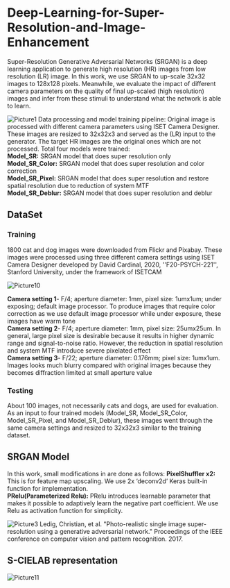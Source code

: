 # Deep-Learning-for-Super-Resolution-and-Image-Enhancement
Super-Resolution Generative Adversarial Networks (SRGAN) is a deep learning application to generate high resolution (HR) images from low resolution (LR) image. In this work, we use SRGAN to up-scale 32x32 images to 128x128 pixels. Meanwhile, we evaluate the impact of different camera parameters on the quality of final up-scaled (high resolution) images and infer from these stimuli to understand what the network is able to learn.

![Picture1](https://user-images.githubusercontent.com/65942005/100526323-93c81080-317c-11eb-991a-2299057ba5b0.png)
Data processing and model training pipeline: Original image is processed with different camera parameters using ISET Camera Designer. These images are resized to 32x32x3 and served as the (LR) input to the generator. The target HR images are the original ones which are not processed. Total four models were trained:<br>
**Model_SR:** SRGAN model that does super resolution only <br>
**Model_SR_Color:** SRGAN model that does super resolution and color correction <br> 
**Model_SR_Pixel:** SRGAN model that does super resolution and restore spatial resolution due to reduction of system MTF <br> 
**Model_SR_Deblur:** SRGAN model that does super resolution and deblur<br> 

## DataSet
### Training ### 
1800 cat and dog images were downloaded from Flickr and Pixabay. These images were processed using three different camera settings using ISET Camera Designer developed by David Cardinal, 2020, ''F20-PSYCH-221'', Stanford University, under the framework of ISETCAM 

![Picture10](https://user-images.githubusercontent.com/65942005/100526342-b8bc8380-317c-11eb-83d6-06f0e971b66e.jpg)

**Camera setting 1**- F/4; aperture diameter: 1mm, pixel size: 1umx1um; under exposing; default image processor. To produce images that require color correction as we use default image processor while under exposure, these images have warm tone <br>
**Camera setting 2**- F/4; aperture diameter: 1mm, pixel size: 25umx25um. In general, large pixel size is desirable because it results in higher dynamic range and signal-to-noise ratio. However, the reduction in spatial resolution and system MTF introduce severe pixelated effect <br>
**Camera setting 3**- F/22; aperture diameter: 0.176mm; pixel size: 1umx1um. Images looks much blurry compared with original images because they becomes diffraction limited at small aperture value <br>

### Testing ### 
About 100 images, not necessarily cats and dogs, are used for evaluation. As an input to four trained models (Model_SR, Model_SR_Color, Model_SR_Pixel, and Model_SR_Deblur), these images went through the same camera settings and resized to 32x32x3 similar to the training dataset.

## SRGAN Model
In this work, small modifications in are done as follows:
**PixelShuffler x2:** This is for feature map upscaling. We use 2x ‘deconv2d’ Keras built-in function for implementation. <br>
**PRelu(Parameterized Relu):** PRelu introduces learnable parameter that makes it possible to adaptively learn the negative part coefficient. We use Relu as activation function for simplicity. <br>

![Picture3](https://user-images.githubusercontent.com/65942005/100526325-975b9780-317c-11eb-8528-1785a6659b10.jpg)
Ledig, Christian, et al. "Photo-realistic single image super-resolution using a generative adversarial network." Proceedings of the IEEE conference on computer vision and pattern recognition. 2017.


## S-CIELAB representation
![Picture11](https://user-images.githubusercontent.com/65942005/100526525-7bf18c00-317e-11eb-9b3f-887526b5aa36.jpg)
